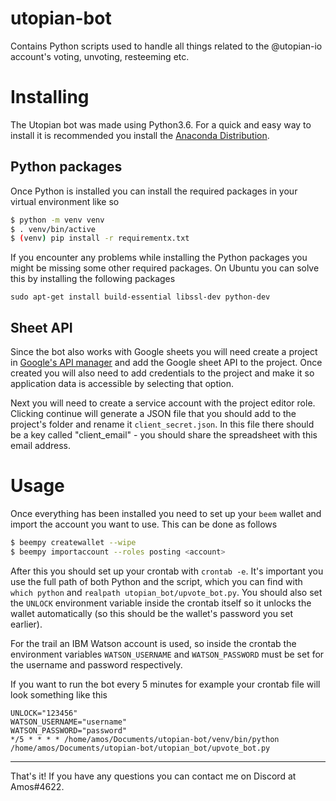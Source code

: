 # utopian-bot
Contains Python scripts used to handle all things related to the @utopian-io account's voting, unvoting, resteeming etc.

# Installing

The Utopian bot was made using Python3.6. For a quick and easy way to install it is recommended you install the [Anaconda Distribution](https://www.anaconda.com/what-is-anaconda/). 

## Python packages
Once Python is installed you can install the required packages in your virtual environment like so

```bash
$ python -m venv venv
$ . venv/bin/active
$ (venv) pip install -r requirementx.txt
```

If you encounter any problems while installing the Python packages you might be missing some other required packages. On Ubuntu you can solve this by installing the following packages

```
sudo apt-get install build-essential libssl-dev python-dev
```

## Sheet API
Since the bot also works with Google sheets you will need create a project in [Google's API manager](https://console.cloud.google.com/apis/dashboard) and add the Google sheet API to the project. Once created you will also need to add credentials to the project and make it so application data is accessible by selecting that option.

Next you will need to create a service account with the project editor role. Clicking continue will generate a JSON file that you should add to the project's folder and rename it `client_secret.json`. In this file there should be a key called "client_email" - you should share the spreadsheet with this email address.

# Usage

Once everything has been installed you need to set up your `beem` wallet and import the account you want to use. This can be done as follows

```bash
$ beempy createwallet --wipe
$ beempy importaccount --roles posting <account>
```

After this you should set up your crontab with `crontab -e`. It's important you use the full path of both Python and the script, which you can find with `which python` and `realpath utopian_bot/upvote_bot.py`. You should also set the `UNLOCK` environment variable inside the crontab itself so it unlocks the wallet automatically (so this should be the wallet's password you set earlier).

For the trail an IBM Watson account is used, so inside the crontab the environment variables `WATSON_USERNAME` and `WATSON_PASSWORD` must be set for the
username and password respectively.

If you want to run the bot every 5 minutes for example your crontab file will look something like this

```
UNLOCK="123456"
WATSON_USERNAME="username"
WATSON_PASSWORD="password"
*/5 * * * * /home/amos/Documents/utopian-bot/venv/bin/python /home/amos/Documents/utopian-bot/utopian_bot/upvote_bot.py
```

---

That's it! If you have any questions you can contact me on Discord at Amos#4622.
